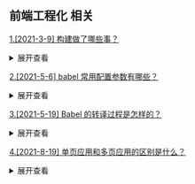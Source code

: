 ## 前端工程化 相关

[1.[2021-3-9] 构建做了哪些事？](https://github.com/HJY-xh/plantTrees/issues/39)

<details>
<summary>展开查看</summary>
<pre>

构建其实是工程化、自动化思想再前端开发中的体现，将一系列流程用代码去实现，让代码自动化地执行这一系列复杂地流程。构建为前端开发注入了更大的活力，解放生产力。
它具体做了以下这些：

-   代码转换：例如将 TypeScript 编译成 JavaScript，将 SCSS 编译成 CSS 等
-   文件优化：例如压缩 JavaScript、CSS、HTML 代码，压缩合并图片等
-   代码分割：例如提取多个页面的公共代码，提取首屏不需要执行的部分代码，让其异步加载
-   模块合并：在采用模块化的项目里会有很多个模块和文件，需要通过构建功能将模块分类合并成一个文件
-   自动刷新：监听本地源代码的变化，自动重新构建、刷新浏览器
-   代码校验：在代码被提交到仓库前需要校验代码是否符合规范，以及单元测试是否通过
-   自动发布：更新代码后，自动构建出线上发布代码并传输给发布系统

</pre>
</details>

[2.[2021-5-6] babel 常用配置参数有哪些？](https://github.com/HJY-xh/plantTrees/issues/217)

<details>
<summary>展开查看</summary>
<pre>

## 一、babel 的作用

babel 的作用 es678 装换成 es5，浏览器可以解析的语言。

你所需要的 babel 模块都是作为独立的 npm 包发布的，在 babel7 以后，都以[@babel](https://github.com/babel)开头。

## 二、babel 的模块以及作用

以下基于版本`7.14.0`。

    @babel/core//  babel的核心功能 转义新的语法，如箭头函数
    @babel/cli// 命令行工具，可以在本地运行babel
    @babel/preset-env// 预设，继承了一些基础的插件
    @babel/polyfill// babel/core 只转义新的语法，@babel/polyfill 解析新的api如map，以及浏览器不支持的原生功能，如fetch

## 三、其他

1. `.babelrc.json` 与`babel.config.json`的区别？

> 假如仅适用于项目的某个部分，建议使用 babelrc.json，其他使用 babel.config.json(官网推荐)。

1. babel 7x 与 babel8x。

babel 官网写的是升级到 babel7，看网上文章是写的升级到 babel8。babel-loader8 对应的是 babel-core7。babel7 到 babel8 用的是两套包。

</pre>
</details>

[3.[2021-5-19] Babel 的转译过程是怎样的？](https://github.com/HJY-xh/plantTrees/issues/253)

<details>
<summary>展开查看</summary>
<pre>

## 一、babel 的作用

babel 的作用 es678 装换成 es5，浏览器可以解析的语言。

你所需要的 babel 模块都是作为独立的 npm 包发布的，在 babel7 以后，都以[@babel](https://github.com/babel)开头。

## 二、babel 的模块以及作用

以下基于版本`7.14.0`。

    @babel/core//  babel的核心功能 转义新的语法，如箭头函数
    @babel/cli// 命令行工具，可以在本地运行babel
    @babel/preset-env// 预设，继承了一些基础的插件
    @babel/polyfill// babel/core 只转义新的语法，@babel/polyfill 解析新的api如map，以及浏览器不支持的原生功能，如fetch

## 三、其他

Babel 的转译过程分为三个阶段，具体为：

1. 解析 Parse：将代码解析生成抽象语法树（AST），即词法分析与语法分析的过程
2. 转换 Transform：对于 AST 进行变换等一系列操作，Babel 接受得到 AST 并通过 babel-traverse 对其进行遍历，在此过程中进行添加、更新及移除等操作
3. 生成 Generate：将变换后的 AST 再转换为 JS 代码，使用到的模块是 babel-generator

</pre>
</details>

[4.[2021-8-19] 单页应用和多页应用的区别是什么？](https://github.com/HJY-xh/plantTrees/issues/434)

<details>
<summary>展开查看</summary>
<pre>

-   单页面应用（SinglePage Web Application，SPA）：指的是使用单个 HTML 完成多个页面切换和功能的应用。这些应用只有一个 HTML 文件作为入口，一开始只需要加载一次 JS、CSS 等相关资源。使用 JS 完成页面布局和渲染。单页应用跳转，就是切换相关组件，仅刷新局部资源

-   多页应用（Multi Page Application）：指的是有多个独立页面的应用，每个页面必须重复加载 JS、CSS 等相关资源。多页应用跳转，需要整页资源刷新

![](https://i.loli.net/2021/08/19/kQz7V8ie32tgr1B.png)

![](https://i.loli.net/2021/08/19/fAbznPHjWU5VKwh.png)

</pre>
</details>
